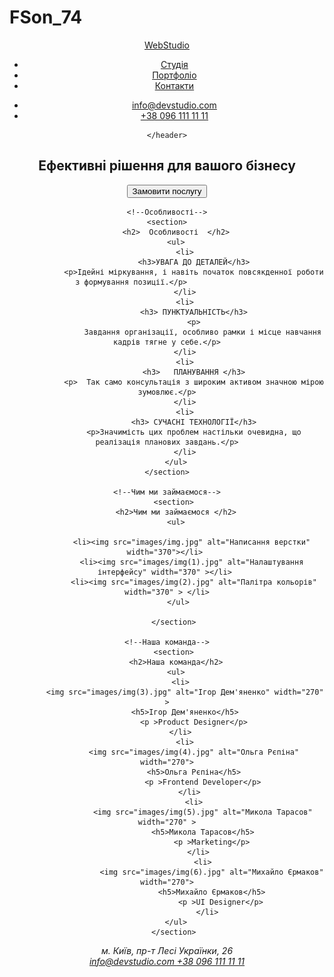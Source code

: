 # FSon_74
<!DOCTYPE html>
<html lang="en">
<head>
    <meta charset="UTF-8">
    <meta http-equiv="X-UA-Compatible" content="IE=edge">
    <meta name="viewport" content="width=device-width, initial-scale=1.0">
    <title>Document</title>
</head>
<body>
    <!--Header-->
    <header>
        <nav>        
             <a href="/">WebStudio 
             </a>
            <ul>
            <li> <a href="">Студія</a>  </li>
            <li> <a href="">Портфоліо</a> </li>
            <li> <a href=""> Контакти</a> </li>
            </ul>
        </nav>


<ul>
    <li>  
        <span> <a href=""> info@devstudio.com </a></span>
    </li>
    <li> <a href="tell:+380961111111">+38 096 111 11 11</a> </li>
</ul>

    </header>

<!--Main-->
<main>
    <!--Ефективні рішення для вашого бізнесу-->
    <section>
        <h1>Ефективні рішення для вашого бізнесу</h1>
        <button>Замовити послугу</button>
    </section>

    <!--Особливості-->
    <section>
        <h2>  Особливості  </h2>
        <ul>
            <li>
                <h3>УВАГА ДО ДЕТАЛЕЙ</h3>
                <p>Ідейні міркування, і навіть початок повсякденної роботи з формування позиції.</p>                
            </li>
            <li>
                <h3> ПУНКТУАЛЬНІСТЬ</h3>
                <p>
                    Завдання організації, особливо рамки і місце навчання кадрів тягне у себе.</p>
            </li>
            <li>
                <h3>   ПЛАНУВАННЯ </h3>
                <p>  Так само консультація з широким активом значною мірою зумовлює.</p>
            </li>
            <li>
                <h3> СУЧАСНІ ТЕХНОЛОГІЇ</h3>
                <p>Значимість цих проблем настільки очевидна, що реалізація планових завдань.</p>
            </li>
        </ul>
    </section>

    <!--Чим ми займаємося-->
       <section>
        <h2>Чим ми займаємося </h2>
        <ul>
            
               <li><img src="images/img.jpg" alt="Написання верстки" width="370"></li> 
               <li><img src="images/img(1).jpg" alt="Налаштування інтерфейсу" width="370" ></li> 
                <li><img src="images/img(2).jpg" alt="Палітра кольорів" width="370" > </li>
         </ul>

       </section>
       
    <!--Наша команда-->
       <section>
        <h2>Наша команда</h2>
        <ul>
          <li>
            <img src="images/img(3).jpg" alt="Ігор Дем'яненко" width="270" >
            <h5>Ігор Дем'яненко</h5>
                <p >Product Designer</p>
            </li>  
            <li>
                <img src="images/img(4).jpg" alt="Ольга Рєпіна" width="270">
                <h5>Ольга Рєпіна</h5>
                    <p >Frontend Developer</p>
                </li>  
                <li>
                    <img src="images/img(5).jpg" alt="Микола Тарасов" width="270" >
                    <h5>Микола Тарасов</h5>
                        <p >Marketing</p>
                    </li>  
                    <li>
                        <img src="images/img(6).jpg" alt="Михайло Єрмаков" width="270">
                        <h5>Михайло Єрмаков</h5>
                            <p >UI Designer</p>
                        </li>  
        </ul>
       </section>
</main>

<!--Footer-->
<footer>
<a href="WebStudio"></a>
<address>м. Київ, пр-т Лесі Українки, 26</address>
<address>
    <a href=""> info@devstudio.com </a>
    <a href="tell:+380961111111">+38 096 111 11 11 </a>
</address>


</footer>
</body>
</html>
